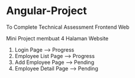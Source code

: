 # Angular-Project
To Complete Technical Assessment Frontend Web

Mini Project membuat 4 Halaman Website

1. Login Page --> Progress
2. Employee List Page --> Progress
3. Add Employee Page --> Pending
4. Employee Detail Page --> Pending
